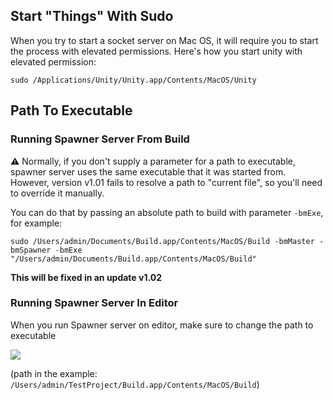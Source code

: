 ## Start "Things" With Sudo

When you try to start a socket server on Mac OS, it will require you to start the process with elevated permissions. Here's how you start unity with elevated permission:

`sudo /Applications/Unity/Unity.app/Contents/MacOS/Unity`

## Path To Executable

### Running Spawner Server From Build

:warning: Normally, if you don't supply a parameter for a path to executable, spawner server uses the same executable that it was started from. However, version v1.01 fails to resolve a path to "current file", so you'll need to override it manually. 

You can do that by passing an absolute path to build with parameter `-bmExe`, for example:

`sudo /Users/admin/Documents/Build.app/Contents/MacOS/Build -bmMaster -bmSpawner -bmExe "/Users/admin/Documents/Build.app/Contents/MacOS/Build"`

**This will be fixed in an update v1.02**

### Running Spawner Server In Editor

When you run Spawner server on editor, make sure to change the path to executable

![](http://i.imgur.com/UfsGuuC.png)

(path in the example: `/Users/admin/TestProject/Build.app/Contents/MacOS/Build`)